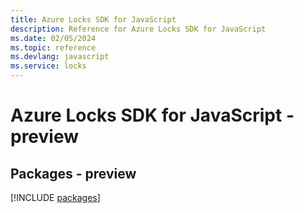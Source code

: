 ```yaml
---
title: Azure Locks SDK for JavaScript
description: Reference for Azure Locks SDK for JavaScript
ms.date: 02/05/2024
ms.topic: reference
ms.devlang: javascript
ms.service: locks
---
```

# Azure Locks SDK for JavaScript - preview
## Packages - preview
[!INCLUDE [packages](locks-index.md)]